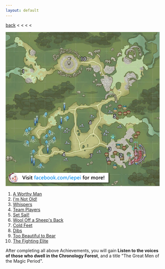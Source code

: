 ```yaml
---
layout: default
---
```


[back](../) < < < <

![Chronology Forest Conversations](chronology-forest-conversations.jpg)
1. [A Worthy Man](https://youtu.be/99j5e5Yj26k)
2. [I'm Not Old!](https://youtu.be/aG6f-69qxWM)
3. [Whispers](https://youtu.be/DzbELq8iO94)
4. [Team Players](https://youtu.be/UQTve8AiT9g)
5. [Set Sail!](https://youtu.be/Hyhc7FtEmS4)
6. [Wool Off a Sheep's Back](https://youtu.be/8y96oxr_Bgw)
7. [Cold Feet](https://youtu.be/Oz-GgRMaRAs)
8. [Dibs](https://youtu.be/iRl9nY75f1E)
9. [Too Beautiful to Bear](https://youtu.be/fUrDEKo86E8)
10. [The Fighting Elite](https://youtu.be/RUp5CmhY_EU)

After completing all above Achievements, you will gain **Listen to the voices of those who dwell in the Chronology Forest**, and a title "The Great Men of the Magic Period".
